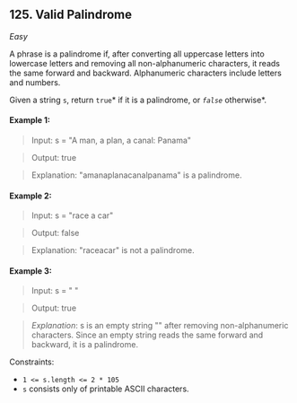 ## 125. Valid Palindrome
*Easy*

A phrase is a palindrome if, after converting all uppercase letters into lowercase letters and removing all non-alphanumeric characters, it reads the same forward and backward. Alphanumeric characters include letters and numbers.

Given a string `s`, return `true`* if it is a palindrome, or *`false`* otherwise*.

#### Example 1:

>Input: s = "A man, a plan, a canal: Panama"

>Output: true

>Explanation: "amanaplanacanalpanama" is a palindrome.

#### Example 2:

>Input: s = "race a car"

>Output: false

>Explanation: "raceacar" is not a palindrome.

#### Example 3:

>Input: s = " "

>Output: true

>_Explanation_: s is an empty string "" after removing non-alphanumeric characters.
Since an empty string reads the same forward and backward, it is a palindrome.

Constraints:

-   `1 <= s.length <= 2 * 105`
-   `s` consists only of printable ASCII characters.